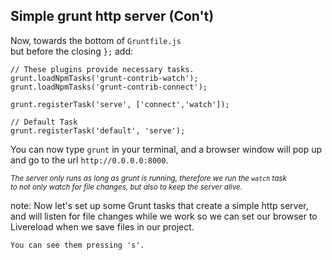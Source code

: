 ##  Simple grunt http server (Con't)

Now, towards the bottom of `Gruntfile.js` <br>but before the closing `};` add:

    // These plugins provide necessary tasks.
    grunt.loadNpmTasks('grunt-contrib-watch');
    grunt.loadNpmTasks('grunt-contrib-connect');
        
    grunt.registerTask('serve', ['connect','watch']);
    
    // Default Task
    grunt.registerTask('default', 'serve');

You can now type `grunt` in your terminal, and a browser window will pop up and go to the url `http://0.0.0.0:8000`. 

<small>*The server only runs as long as grunt is running, therefore we run the `watch` task <br>to not only watch for file changes, but also to keep the server alive.*</small>

note:
    Now let's set up some Grunt tasks that create a simple http server, and will listen for file changes while we work so we can set our browser to Livereload when we save files in our project.

    You can see them pressing 's'.
